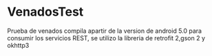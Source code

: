 # VenadosTest
Prueba de venados
compila apartir de la version de android 5.0
 para consumir los servicios REST, se utilizo la libreria de retrofit 2,gson 2 y okhttp3
